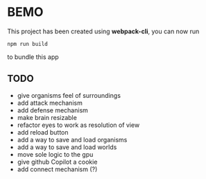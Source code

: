 # BEMO

This project has been created using **webpack-cli**, you can now run

```
npm run build
```

to bundle this app

## TODO

- give organisms feel of surroundings
- add attack mechanism
- add defense mechanism
- make brain resizable
- refactor eyes to work as resolution of view
- add reload button
- add a way to save and load organisms
- add a way to save and load worlds
- move sole logic to the gpu
- give github Copilot a cookie
- add connect mechanism (?)
